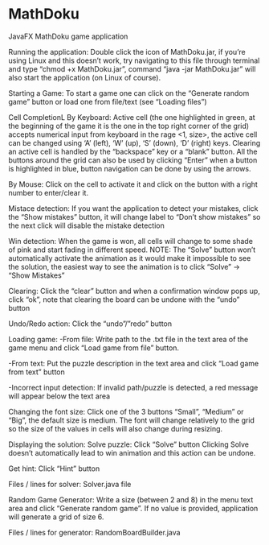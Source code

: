 # MathDoku
JavaFX MathDoku game application

Running the application:
Double click the icon of MathDoku.jar, if you’re using Linux and this doesn’t work, try navigating to this file through terminal and type “chmod +x MathDoku.jar”, command “java -jar MathDoku.jar” will also start the application (on Linux of course).

Starting a Game:
To start a game one can click on the “Generate random game” button or load one from file/text (see “Loading files”)

Cell CompletionL
By Keyboard: 
Active cell (the one highlighted in green, at the beginning of the game it is the one in the top right corner of the grid) accepts numerical input from keyboard in the rage <1, size>, the active cell can be changed using ‘A’ (left), ‘W’ (up), ‘S’ (down), ‘D’ (right) keys. Clearing an active cell is handled by the “backspace” key or a “blank” button. All the buttons around the grid can also be used by clicking “Enter” when a button is highlighted in blue, button navigation can be done by using the arrows.

By Mouse:
Click on the cell to activate it and click on the button with a right number to enter/clear it.

Mistace detection:
If you want the application to detect your mistakes, click the “Show mistakes” button, it will change label to “Don’t show mistakes” so the next click will disable the mistake detection

Win detection:
When the game is won, all cells will change to some shade of pink and start fading in different speed.
NOTE: The “Solve” button won’t automatically activate the animation as it would make it impossible to see the solution, the easiest way to see the animation is to click “Solve” → “Show Mistakes”

Clearing:
Click the “clear” button and when a confirmation window pops up, click “ok”, note that clearing the board can be undone with the “undo” button

Undo/Redo action:
Click the “undo”/”redo” button 

Loading game:
-From file:
Write path to the .txt file in the text area of the game menu and click “Load game from file” button.

-From text:
Put the puzzle description in the text area and click “Load game from text” button 

-Incorrect input detection:
If invalid path/puzzle is detected, a red message will appear below the text area

Changing the font size:
Click one of the 3 buttons “Small”, “Medium” or “Big”, the default size is medium. The font will change relatively to the grid so the size of the values in cells will also change during resizing.

Displaying the solution:
Solve puzzle:
Click “Solve” button
Clicking Solve doesn’t automatically lead to win animation and this action can be undone.

Get hint:
Click “Hint” button

Files / lines for solver:
Solver.java file

Random Game Generator:
Write a size (between 2 and 8) in the menu text area and click “Generate random game”. If no value is provided, application will generate a grid of size 6.

Files / lines for generator:
RandomBoardBuilder.java
